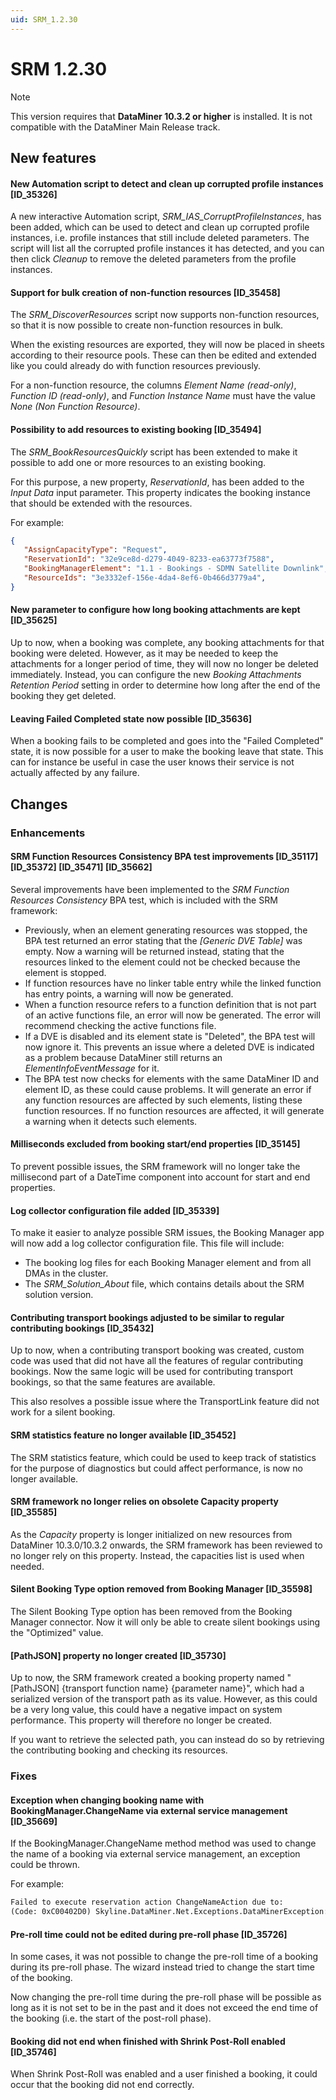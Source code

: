 ```yaml
---
uid: SRM_1.2.30
---
```


# SRM 1.2.30

> [!NOTE]
> This version requires that **DataMiner 10.3.2 or higher** is installed. It is not compatible with the DataMiner Main Release track.

## New features

#### New Automation script to detect and clean up corrupted profile instances [ID_35326]

A new interactive Automation script, *SRM_IAS_CorruptProfileInstances*, has been added, which can be used to detect and clean up corrupted profile instances, i.e. profile instances that still include deleted parameters. The script will list all the corrupted profile instances it has detected, and you can then click *Cleanup* to remove the deleted parameters from the profile instances.

#### Support for bulk creation of non-function resources [ID_35458]

The *SRM_DiscoverResources* script now supports non-function resources, so that it is now possible to create non-function resources in bulk.

When the existing resources are exported, they will now be placed in sheets according to their resource pools. These can then be edited and extended like you could already do with function resources previously.

For a non-function resource, the columns *Element Name (read-only)*, *Function ID (read-only)*, and *Function Instance Name* must have the value *None (Non Function Resource)*.

#### Possibility to add resources to existing booking [ID_35494]

The *SRM_BookResourcesQuickly* script has been extended to make it possible to add one or more resources to an existing booking.

For this purpose, a new property, *ReservationId*, has been added to the *Input Data* input parameter. This property indicates the booking instance that should be extended with the resources.

For example:

```json
{
   "AssignCapacityType": "Request",
   "ReservationId": "32e9ce8d-d279-4049-8233-ea63773f7588",
   "BookingManagerElement": "1.1 - Bookings - SDMN Satellite Downlink",
   "ResourceIds": "3e3332ef-156e-4da4-8ef6-0b466d3779a4",
}
```

#### New parameter to configure how long booking attachments are kept [ID_35625]

Up to now, when a booking was complete, any booking attachments for that booking were deleted. However, as it may be needed to keep the attachments for a longer period of time, they will now no longer be deleted immediately. Instead, you can configure the new *Booking Attachments Retention Period* setting in order to determine how long after the end of the booking they get deleted.

#### Leaving Failed Completed state now possible [ID_35636]

When a booking fails to be completed and goes into the "Failed Completed" state, it is now possible for a user to make the booking leave that state. This can for instance be useful in case the user knows their service is not actually affected by any failure.

## Changes

### Enhancements

#### SRM Function Resources Consistency BPA test improvements [ID_35117] [ID_35372] [ID_35471] [ID_35662]

Several improvements have been implemented to the *SRM Function Resources Consistency* BPA test, which is included with the SRM framework:

- Previously, when an element generating resources was stopped, the BPA test returned an error stating that the *[Generic DVE Table]* was empty. Now a warning will be returned instead, stating that the resources linked to the element could not be checked because the element is stopped.
- If function resources have no linker table entry while the linked function has entry points, a warning will now be generated.
- When a function resource refers to a function definition that is not part of an active functions file, an error will now be generated. The error will recommend checking the active functions file.
- If a DVE is disabled and its element state is "Deleted", the BPA test will now ignore it. This prevents an issue where a deleted DVE is indicated as a problem because DataMiner still returns an *ElementInfoEventMessage* for it.
- The BPA test now checks for elements with the same DataMiner ID and element ID, as these could cause problems. It will generate an error if any function resources are affected by such elements, listing these function resources. If no function resources are affected, it will generate a warning when it detects such elements.

#### Milliseconds excluded from booking start/end properties [ID_35145]

To prevent possible issues, the SRM framework will no longer take the millisecond part of a DateTime component into account for start and end properties.

#### Log collector configuration file added [ID_35339]

To make it easier to analyze possible SRM issues, the Booking Manager app will now add a log collector configuration file. This file will include:

- The booking log files for each Booking Manager element and from all DMAs in the cluster.
- The *SRM_Solution_About* file, which contains details about the SRM solution version.

#### Contributing transport bookings adjusted to be similar to regular contributing bookings [ID_35432]

Up to now, when a contributing transport booking was created, custom code was used that did not have all the features of regular contributing bookings. Now the same logic will be used for contributing transport bookings, so that the same features are available.

This also resolves a possible issue where the TransportLink feature did not work for a silent booking.

#### SRM statistics feature no longer available [ID_35452]

The SRM statistics feature, which could be used to keep track of statistics for the purpose of diagnostics but could affect performance, is now no longer available.

#### SRM framework no longer relies on obsolete Capacity property [ID_35585]

As the *Capacity* property is longer initialized on new resources from DataMiner 10.3.0/10.3.2 onwards, the SRM framework has been reviewed to no longer rely on this property. Instead, the capacities list is used when needed.

#### Silent Booking Type option removed from Booking Manager [ID_35598]

The Silent Booking Type option has been removed from the Booking Manager connector. Now it will only be able to create silent bookings using the "Optimized" value.

#### [PathJSON] property no longer created [ID_35730]

Up to now, the SRM framework created a booking property named "[PathJSON] {transport function name} {parameter name}", which had a serialized version of the transport path as its value. However, as this could be a very long value, this could have a negative impact on system performance. This property will therefore no longer be created.

If you want to retrieve the selected path, you can instead do so by retrieving the contributing booking and checking its resources.

### Fixes

#### Exception when changing booking name with BookingManager.ChangeName via external service management [ID_35669]

If the BookingManager.ChangeName method method was used to change the name of a booking via external service management, an exception could be thrown.

For example:

```txt
Failed to execute reservation action ChangeNameAction due to:
(Code: 0xC00402D0) Skyline.DataMiner.Net.Exceptions.DataMinerException: Service with ID 665/410676 is unavailable.
```

#### Pre-roll time could not be edited during pre-roll phase [ID_35726]

In some cases, it was not possible to change the pre-roll time of a booking during its pre-roll phase. The wizard instead tried to change the start time of the booking.

Now changing the pre-roll time during the pre-roll phase will be possible as long as it is not set to be in the past and it does not exceed the end time of the booking (i.e. the start of the post-roll phase).

#### Booking did not end when finished with Shrink Post-Roll enabled [ID_35746]

When Shrink Post-Roll was enabled and a user finished a booking, it could occur that the booking did not end correctly.
